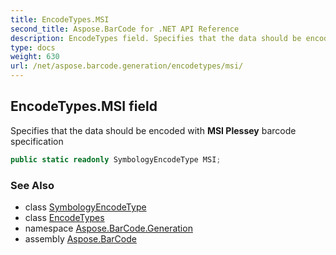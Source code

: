 ```yaml
---
title: EncodeTypes.MSI
second_title: Aspose.BarCode for .NET API Reference
description: EncodeTypes field. Specifies that the data should be encoded with MSI Plessey barcode specification
type: docs
weight: 630
url: /net/aspose.barcode.generation/encodetypes/msi/
---
```

## EncodeTypes.MSI field

Specifies that the data should be encoded with **MSI Plessey** barcode specification

```csharp
public static readonly SymbologyEncodeType MSI;
```

### See Also

* class [SymbologyEncodeType](../../symbologyencodetype/)
* class [EncodeTypes](../)
* namespace [Aspose.BarCode.Generation](../../encodetypes/)
* assembly [Aspose.BarCode](../../../)


